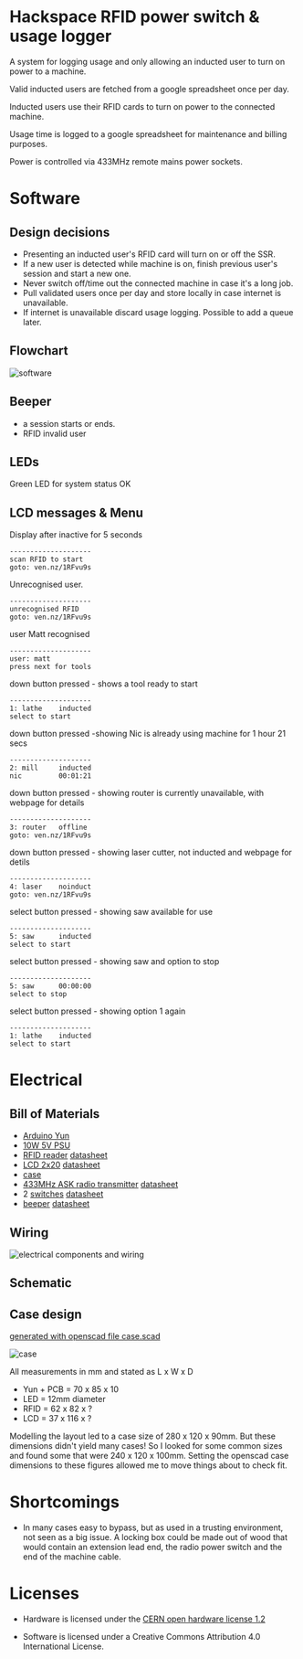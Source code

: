 # Hackspace RFID power switch & usage logger

A system for logging usage and only allowing an inducted user to turn on power
to a machine.

Valid inducted users are fetched from a google spreadsheet once per day.

Inducted users use their RFID cards to turn on power to the connected machine.

Usage time is logged to a google spreadsheet for maintenance and billing
purposes.

Power is controlled via 433MHz remote mains power sockets.

# Software

## Design decisions

* Presenting an inducted user's RFID card will turn on or off the SSR.
* If a new user is detected while machine is on, finish previous user's session and start a new one.
* Never switch off/time out the connected machine in case it's a long job.
* Pull validated users once per day and store locally in case internet is unavailable.
* If internet is unavailable discard usage logging. Possible to add a queue later.

## Flowchart

![software](software/software.png)

## Beeper

* a session starts or ends.
* RFID invalid user

## LEDs

Green LED for system status OK

## LCD messages & Menu

Display after inactive for 5 seconds

    --------------------
    scan RFID to start
    goto: ven.nz/1RFvu9s

Unrecognised user.

    --------------------
    unrecognised RFID
    goto: ven.nz/1RFvu9s

user Matt recognised

    --------------------
    user: matt
    press next for tools

down button pressed - shows a tool ready to start

    --------------------
    1: lathe    inducted  
    select to start

down button pressed  -showing Nic is already using machine for 1 hour 21 secs

    --------------------
    2: mill     inducted
    nic         00:01:21

down button pressed - showing router is currently unavailable, with webpage for details

    --------------------
    3: router   offline
    goto: ven.nz/1RFvu9s

down button pressed - showing laser cutter, not inducted and webpage for detils

    --------------------
    4: laser    noinduct
    goto: ven.nz/1RFvu9s

select button pressed - showing saw available for use

    --------------------
    5: saw      inducted
    select to start

select button pressed - showing saw and option to stop

    --------------------
    5: saw      00:00:00
    select to stop

select button pressed - showing option 1 again

    --------------------
    1: lathe    inducted  
    select to start

# Electrical

## Bill of Materials

* [Arduino Yun](http://uk.rs-online.com/web/p/products/7824594/)
* [10W 5V PSU](http://uk.rs-online.com/web/p/products/0327936/)
* [RFID reader](http://uk.rs-online.com/web/p/products/6666625/) [datasheet](http://docs-europe.electrocomponents.com/webdocs/0d16/0900766b80d1684b.pdf)
* [LCD 2x20](http://uk.rs-online.com/web/p/products/7200222/) [datasheet](http://docs-europe.electrocomponents.com/webdocs/0f25/0900766b80f25e5b.pdf)
* [case](http://uk.rs-online.com/web/p/products/3648223/)
* [433MHz ASK radio transmitter](http://uk.rs-online.com/web/p/lower-power-rf-modules/6172072/) [datasheet](http://docs-europe.electrocomponents.com/webdocs/087d/0900766b8087d2df.pdf)
* 2 [switches](http://uk.rs-online.com/web/p/push-button-switches/8207533/) [datasheet](http://docs-europe.electrocomponents.com/webdocs/1388/0900766b8138874b.pdf)
* [beeper](http://uk.rs-online.com/web/p/piezo-buzzer-components/7716910/) [datasheet](http://docs-europe.electrocomponents.com/webdocs/1168/0900766b811685e8.pdf)

## Wiring

![electrical components and wiring](electronics/electrical.png)

## Schematic

## Case design

[generated with openscad file case.scad](case/case.scad)

![case](case/case.png)

All measurements in mm and stated as L x W x D

* Yun + PCB = 70 x 85 x 10
* LED = 12mm diameter
* RFID = 62 x 82 x ?
* LCD = 37 x 116 x ?

Modelling the layout led to a case size of 280 x 120 x 90mm.
But these dimensions didn't yield many cases! So I looked for some common sizes
and found some that were 240 x 120 x 100mm. Setting the openscad case dimensions
to these figures allowed me to move things about to check fit.


# Shortcomings

* In many cases easy to bypass, but as used in a trusting environment, not seen as a big issue. A locking box could be made out of wood that would contain an extension lead end, the radio power switch and the end of the machine cable.

# Licenses

* Hardware is licensed under the [CERN open hardware license 1.2](http://www.ohwr.org/attachments/2388/cern_ohl_v_1_2.txt)

* Software is licensed under a Creative Commons Attribution 4.0 International License.

